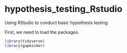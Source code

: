 # hypothesis_testing_Rstudio
Using RStudio to conduct basic hypothesis testing

First, we need to load the packages.
```r
library(tidyverse)
library(gapminder)
```
